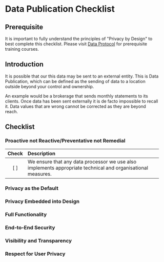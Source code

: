 # Data Publication Checklist

## Prerequisite

It is important to fully understand the principles of "Privacy by Design" to best complete this checklist. Please visit [Data Protocol](https://dataprotocol.com) for prerequisite training courses.

## Introduction

It is possible that our this data may be sent to an external entity. This is Data Publication, which can be defined as the sending of data to a location outside beyond your control and ownership.

An example would be a brokerage that sends monthly statements to its clients. Once data has been sent externally it is de facto impossible to recall it. Data values that are wrong cannot be corrected as they are beyond reach.

## Checklist

### Proactive not Reactive/Preventative not Remedial

| Check | Description                                                                                                 |
| :---: | :---------------------------------------------------------------------------------------------------------- |
|  [ ]  | We ensure that any data processor we use also implements appropriate technical and organisational measures. |

### Privacy as the Default

### Privacy Embedded into Design

### Full Functionality

### End-to-End Security

### Visibility and Transparency

### Respect for User Privacy
